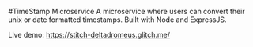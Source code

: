 #TimeStamp Microservice
A microservice where users can convert their unix or date formatted timestamps.
Built with Node and ExpressJS.

Live demo: https://stitch-deltadromeus.glitch.me/
